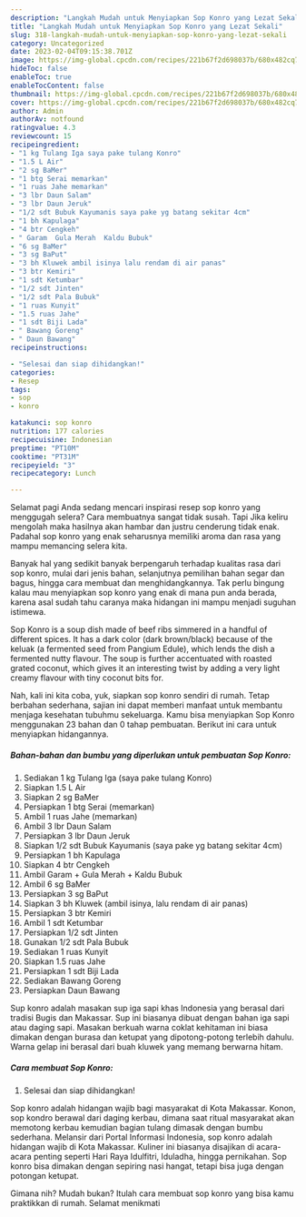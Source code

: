 ```yaml
---
description: "Langkah Mudah untuk Menyiapkan Sop Konro yang Lezat Sekali"
title: "Langkah Mudah untuk Menyiapkan Sop Konro yang Lezat Sekali"
slug: 318-langkah-mudah-untuk-menyiapkan-sop-konro-yang-lezat-sekali
category: Uncategorized
date: 2023-02-04T09:15:38.701Z
image: https://img-global.cpcdn.com/recipes/221b67f2d698037b/680x482cq70/sop-konro-foto-resep-utama.jpg
hideToc: false
enableToc: true
enableTocContent: false
thumbnail: https://img-global.cpcdn.com/recipes/221b67f2d698037b/680x482cq70/sop-konro-foto-resep-utama.jpg
cover: https://img-global.cpcdn.com/recipes/221b67f2d698037b/680x482cq70/sop-konro-foto-resep-utama.jpg
author: Admin
authorAv: notfound
ratingvalue: 4.3
reviewcount: 15
recipeingredient:
- "1 kg Tulang Iga saya pake tulang Konro"
- "1.5 L Air"
- "2 sg BaMer"
- "1 btg Serai memarkan"
- "1 ruas Jahe memarkan"
- "3 lbr Daun Salam"
- "3 lbr Daun Jeruk"
- "1/2 sdt Bubuk Kayumanis saya pake yg batang sekitar 4cm"
- "1 bh Kapulaga"
- "4 btr Cengkeh"
- " Garam  Gula Merah  Kaldu Bubuk"
- "6 sg BaMer"
- "3 sg BaPut"
- "3 bh Kluwek ambil isinya lalu rendam di air panas"
- "3 btr Kemiri"
- "1 sdt Ketumbar"
- "1/2 sdt Jinten"
- "1/2 sdt Pala Bubuk"
- "1 ruas Kunyit"
- "1.5 ruas Jahe"
- "1 sdt Biji Lada"
- " Bawang Goreng"
- " Daun Bawang"
recipeinstructions:

- "Selesai dan siap dihidangkan!"
categories:
- Resep
tags:
- sop
- konro

katakunci: sop konro 
nutrition: 177 calories
recipecuisine: Indonesian
preptime: "PT10M"
cooktime: "PT31M"
recipeyield: "3"
recipecategory: Lunch

---
```



Selamat pagi Anda sedang mencari inspirasi resep sop konro yang menggugah selera? Cara membuatnya sangat tidak susah. Tapi Jika keliru mengolah maka hasilnya akan hambar dan justru cenderung tidak enak. Padahal sop konro yang enak seharusnya memiliki aroma dan rasa yang mampu memancing selera kita.


Banyak hal yang sedikit banyak berpengaruh terhadap kualitas rasa dari sop konro, mulai dari jenis bahan, selanjutnya pemilihan bahan segar dan bagus, hingga cara membuat dan menghidangkannya. Tak perlu bingung kalau mau menyiapkan sop konro yang enak di mana pun anda berada, karena asal sudah tahu caranya maka hidangan ini mampu menjadi suguhan istimewa.

Sop Konro is a soup dish made of beef ribs simmered in a handful of different spices. It has a dark color (dark brown/black) because of the keluak (a fermented seed from Pangium Edule), which lends the dish a fermented nutty flavour. The soup is further accentuated with roasted grated coconut, which gives it an interesting twist by adding a very light creamy flavour with tiny coconut bits for.


Nah, kali ini kita coba, yuk, siapkan sop konro sendiri di rumah. Tetap berbahan sederhana, sajian ini dapat memberi manfaat untuk membantu menjaga kesehatan tubuhmu sekeluarga. Kamu bisa menyiapkan Sop Konro menggunakan 23 bahan dan 0 tahap pembuatan. Berikut ini cara untuk menyiapkan hidangannya.

<!--inarticleads1-->

##### Bahan-bahan dan bumbu yang diperlukan untuk pembuatan Sop Konro:

1. Sediakan 1 kg Tulang Iga (saya pake tulang Konro)
1. Siapkan 1.5 L Air
1. Siapkan 2 sg BaMer
1. Persiapkan 1 btg Serai (memarkan)
1. Ambil 1 ruas Jahe (memarkan)
1. Ambil 3 lbr Daun Salam
1. Persiapkan 3 lbr Daun Jeruk
1. Siapkan 1/2 sdt Bubuk Kayumanis (saya pake yg batang sekitar 4cm)
1. Persiapkan 1 bh Kapulaga
1. Siapkan 4 btr Cengkeh
1. Ambil  Garam + Gula Merah + Kaldu Bubuk
1. Ambil 6 sg BaMer
1. Persiapkan 3 sg BaPut
1. Siapkan 3 bh Kluwek (ambil isinya, lalu rendam di air panas)
1. Persiapkan 3 btr Kemiri
1. Ambil 1 sdt Ketumbar
1. Persiapkan 1/2 sdt Jinten
1. Gunakan 1/2 sdt Pala Bubuk
1. Sediakan 1 ruas Kunyit
1. Siapkan 1.5 ruas Jahe
1. Persiapkan 1 sdt Biji Lada
1. Sediakan  Bawang Goreng
1. Persiapkan  Daun Bawang


Sup konro adalah masakan sup iga sapi khas Indonesia yang berasal dari tradisi Bugis dan Makassar. Sup ini biasanya dibuat dengan bahan iga sapi atau daging sapi. Masakan berkuah warna coklat kehitaman ini biasa dimakan dengan burasa dan ketupat yang dipotong-potong terlebih dahulu. Warna gelap ini berasal dari buah kluwek yang memang berwarna hitam. 

<!--inarticleads2-->

##### Cara membuat Sop Konro:


1. Selesai dan siap dihidangkan!

Sop konro adalah hidangan wajib bagi masyarakat di Kota Makassar. Konon, sop kondro berawal dari daging kerbau, dimana saat ritual masyarakat akan memotong kerbau kemudian bagian tulang dimasak dengan bumbu sederhana. Melansir dari Portal Informasi Indonesia, sop konro adalah hidangan wajib di Kota Makassar. Kuliner ini biasanya disajikan di acara-acara penting seperti Hari Raya Idulfitri, Iduladha, hingga pernikahan. Sop konro bisa dimakan dengan sepiring nasi hangat, tetapi bisa juga dengan potongan ketupat. 

Gimana nih? Mudah bukan? Itulah cara membuat sop konro yang bisa kamu praktikkan di rumah. Selamat menikmati
